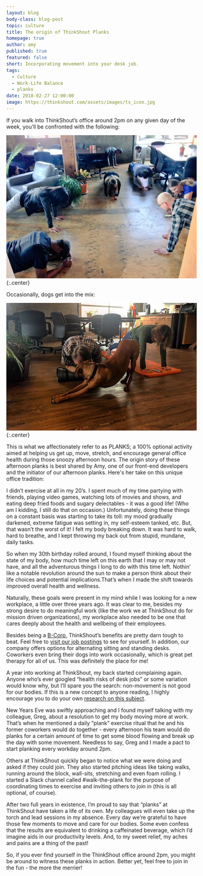 ```yaml
---
layout: blog
body-class: blog-post
topic: culture
title: The origin of ThinkShout Planks
homepage: true
author: amy
published: true
featured: false
short: Incorporating movement into your desk job.
tags:
  - Culture
  - Work-Life Balance
  - planks
date: 2018-02-27 12:00:00
image: https://thinkshout.com/assets/images/ts_icon.jpg
---
```


If you walk into ThinkShout’s office around 2pm on any given day of the week, you’ll be confronted with the following:

![Group Plank](/assets/images/blog/group_plank.jpg)
{:.center}

Occasionally, dogs get into the mix:

![Amy Greg and Ducky planking](/assets/images/blog/amy_greg_plank.jpg)
{:.center}

This is what we affectionately refer to as PLANKS; a 100% optional activity aimed at helping us get up, move, stretch, and encourage general office health during those snoozy afternoon hours. The origin story of these afternoon planks is best shared by Amy, one of our front-end developers and the initiator of our afternoon planks. Here's her take on this unique office tradition:

I didn’t exercise at all in my 20’s. I spent much of my time partying with friends, playing video games, watching lots of movies and shows, and eating deep fried foods and sugary delectables - it was a good life! (Who am I kidding, I still do that on occasion.) Unfortunately, doing these things on a constant basis was starting to take its toll: my mood gradually darkened, extreme fatigue was setting in, my self-esteem tanked, etc. But, that wasn’t the worst of it! I felt my body breaking down. It was hard to walk, hard to breathe, and I kept throwing my back out from stupid, mundane, daily tasks.

So when my 30th birthday rolled around, I found myself thinking about the state of my body, how much time left on this earth that I may or may not have, and all the adventurous things I long to do with this time left. Nothin’ like a notable revolution around the sun to make a person think about their life choices and potential implications.That’s when I made the shift towards improved overall health and wellness.

Naturally, these goals were present in my mind while I was looking for a new workplace, a little over three years ago. It was clear to me, besides my strong desire to do meaningful work (like the work we at ThinkShout do for mission driven organizations), my workplace also needed to be one that cares deeply about the health and wellbeing of their employees.

Besides being a [B-Corp](https://www.bcorporation.net/b-the-change), ThinkShout’s benefits are pretty darn tough to beat. Feel free to [visit our job postings](https://thinkshout.com/careers/) to see for yourself. In addition, our company offers options for alternating sitting and standing desks. Coworkers even bring their dogs into work occasionally, which is great pet therapy for all of us. This was definitely the place for me!

A year into working at ThinkShout, my back started complaining again. Anyone who’s ever googled “health risks of desk jobs” or some variation would know why, but I’ll spare you the search: non-movement is not good for our bodies. If this is a new concept to anyone reading, I highly encourage you to do your own [research on this subject](https://www.washingtonpost.com/national/health-science/desk-jobs-can-be-killers-literally/2013/07/15/ce61f9e8-e59b-11e2-aef3-339619eab080_story.html?utm_term=.40278eb34940).

New Years Eve was swiftly approaching and I found myself talking with my colleague, Greg, about a resolution to get my body moving more at work. That’s when he mentioned a daily “plank” exercise ritual that he and his former coworkers would do together - every afternoon his team would do planks for a certain amount of time to get some blood flowing and break up the day with some movement. Needless to say, Greg and I made a pact to start planking every workday around 2pm.

Others at ThinkShout quickly began to notice what we were doing and asked if they could join.  They also started pitching ideas like taking walks, running around the block, wall-sits, stretching and even foam rolling. I started a Slack channel called #walk-the-plank for the purpose of coordinating times to exercise and inviting others to join in (this is all optional, of course).

After two full years in existence, I’m proud to say that “planks” at ThinkShout have taken a life of its own. My colleagues will even take up the torch and lead sessions in my absence. Every day we’re grateful to have those few moments to move and care for our bodies. Some even confess that the results are equivalent to drinking a caffeinated beverage, which I’d imagine aids in our productivity levels. And, to my sweet relief, my aches and pains are a thing of the past!

So, if you ever find yourself in the ThinkShout office around 2pm, you might be around to witness these planks in action. Better yet, feel free to join in the fun - the more the merrier!
